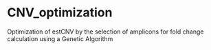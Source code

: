 # CNV_optimization
Optimization of estCNV by the selection of amplicons for fold change calculation using a Genetic Algorithm
